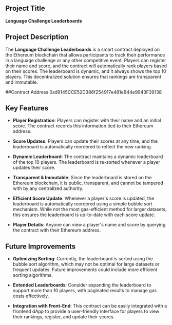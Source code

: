 
## Project Title
**Language Challenge Leaderboards**

## Project Description
The **Language Challenge Leaderboards** is a smart contract deployed on the Ethereum blockchain that allows participants to track their performance in a language challenge or any other competitive event. Players can register their name and score, and the contract will automatically rank players based on their scores. The leaderboard is dynamic, and it always shows the top 10 players. This decentralized solution ensures that rankings are transparent and immutable.

##Contract Address
0xd9145CCE52D386f254917e481eB44e9943F39138


## Key Features

- **Player Registration**: Players can register with their name and an initial score. The contract records this information tied to their Ethereum address.
  
- **Score Updates**: Players can update their scores at any time, and the leaderboard is automatically reordered to reflect the new ranking.

- **Dynamic Leaderboard**: The contract maintains a dynamic leaderboard of the top 10 players. The leaderboard is re-sorted whenever a player updates their score.

- **Transparent & Immutable**: Since the leaderboard is stored on the Ethereum blockchain, it is public, transparent, and cannot be tampered with by any centralized authority.

- **Efficient Score Update**: Whenever a player's score is updated, the leaderboard is automatically reordered using a simple bubble sort mechanism. While not the most gas-efficient method for larger datasets, this ensures the leaderboard is up-to-date with each score update.

- **Player Details**: Anyone can view a player's name and score by querying the contract with their Ethereum address.



## Future Improvements

- **Optimizing Sorting**: Currently, the leaderboard is sorted using the bubble sort algorithm, which may not be optimal for large datasets or frequent updates. Future improvements could include more efficient sorting algorithms.
  
- **Extended Leaderboards**: Consider expanding the leaderboard to support more than 10 players, with paginated results to manage gas costs effectively.

- **Integration with Front-End**: This contract can be easily integrated with a frontend dApp to provide a user-friendly interface for players to view their rankings, register, and update their scores.




